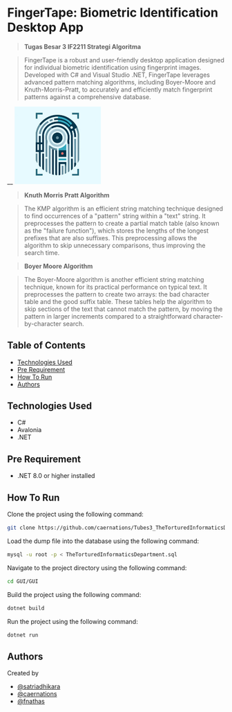 # FingerTape: Biometric Identification Desktop App

> **Tugas Besar 3 IF2211 Strategi Algoritma**

> FingerTape is a robust and user-friendly desktop application designed for individual biometric identification using fingerprint images. Developed with C# and Visual Studio .NET, FingerTape leverages advanced pattern matching algorithms, including Boyer-Moore and Knuth-Morris-Pratt, to accurately and efficiently match fingerprint patterns against a comprehensive database.

\_\_ <img src="./fingertape.jpg" alt="drawing" width="200"/>

> **Knuth Morris Pratt Algorithm**

> The KMP algorithm is an efficient string matching technique designed to find occurrences of a "pattern" string within a "text" string. It preprocesses the pattern to create a partial match table (also known as the "failure function"), which stores the lengths of the longest prefixes that are also suffixes. This preprocessing allows the algorithm to skip unnecessary comparisons, thus improving the search time.

> **Boyer Moore Algorithm**

> The Boyer-Moore algorithm is another efficient string matching technique, known for its practical performance on typical text. It preprocesses the pattern to create two arrays: the bad character table and the good suffix table. These tables help the algorithm to skip sections of the text that cannot match the pattern, by moving the pattern in larger increments compared to a straightforward character-by-character search.

## Table of Contents

- [Technologies Used](#technologies-used)
- [Pre Requirement](#pre-requirement)
- [How To Run](#how-to-run)
- [Authors](#authors)

## Technologies Used

- C#
- Avalonia
- .NET

## Pre Requirement

- .NET 8.0 or higher installed

## How To Run

Clone the project using the following command:

```bash
git clone https://github.com/caernations/Tubes3_TheTorturedInformaticsDepartment.git
```

Load the dump file into the database using the following command:

```bash
mysql -u root -p < TheTorturedInformaticsDepartment.sql
```

Navigate to the project directory using the following command:

```bash
cd GUI/GUI
```

Build the project using the following command:

```bash
dotnet build
```

Run the project using the following command:

```bash
dotnet run
```

## Authors

Created by

- [@satriadhikara](https://github.com/satriadhikara)
- [@caernations](https://github.com/caernations)
- [@fnathas](https://github.com/fnathas)
